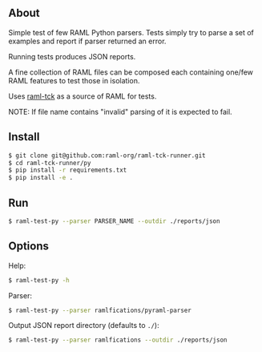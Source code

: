 ## About

Simple test of few RAML Python parsers. Tests simply try to parse a set of examples and report if parser returned an error.

Running tests produces JSON reports.

A fine collection of RAML files can be composed each containing one/few RAML features to test those in isolation.

Uses [raml-tck](https://github.com/raml-org/raml-tck/tree/master/tests/raml-1.0) as a source of RAML for tests.

NOTE: If file name contains "invalid" parsing of it is expected to fail.

## Install

```sh
$ git clone git@github.com:raml-org/raml-tck-runner.git
$ cd raml-tck-runner/py
$ pip install -r requirements.txt
$ pip install -e .
```

## Run

```sh
$ raml-test-py --parser PARSER_NAME --outdir ./reports/json
```

## Options

Help:
```sh
$ raml-test-py -h
```

Parser:
```sh
$ raml-test-py --parser ramlfications/pyraml-parser
```

Output JSON report directory (defaults to `./`):
```sh
$ raml-test-py --parser ramlfications --outdir ./reports/json
```
